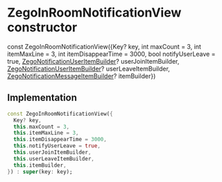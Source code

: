 


# ZegoInRoomNotificationView constructor






const
ZegoInRoomNotificationView({Key? key, int maxCount = 3, int itemMaxLine = 3, int itemDisappearTime = 3000, bool notifyUserLeave = true, [ZegoNotificationUserItemBuilder](../../zego_uikit_prebuilt_live_audio_room/ZegoNotificationUserItemBuilder.md)? userJoinItemBuilder, [ZegoNotificationUserItemBuilder](../../zego_uikit_prebuilt_live_audio_room/ZegoNotificationUserItemBuilder.md)? userLeaveItemBuilder, [ZegoNotificationMessageItemBuilder](../../zego_uikit_prebuilt_live_audio_room/ZegoNotificationMessageItemBuilder.md)? itemBuilder})





## Implementation

```dart
const ZegoInRoomNotificationView({
  Key? key,
  this.maxCount = 3,
  this.itemMaxLine = 3,
  this.itemDisappearTime = 3000,
  this.notifyUserLeave = true,
  this.userJoinItemBuilder,
  this.userLeaveItemBuilder,
  this.itemBuilder,
}) : super(key: key);
```







